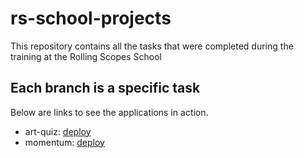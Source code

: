 # rs-school-projects

This repository contains all the tasks that were completed during the training at the Rolling Scopes School
## Each branch is a specific task
Below are links to see the applications in action.
* art-quiz: [deploy](https://cheerfulperson-art-quiz.netlify.app/)
* momentum: [deploy](https://egor-cheerfulperson-momentum.netlify.app/)
